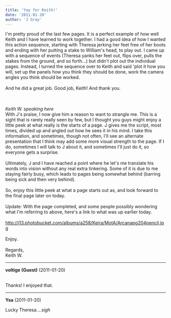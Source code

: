 ```yaml
---
title: 'Yay for Keith!'
date: '2011-01-20'
author: 'J Gray'
---
```


I'm pretty proud of the last few pages. It is a perfect example of how well Keith and I have learned to work together. I had a good idea of how I wanted this action sequence, starting with Theresa jerking her feet free of her boots and ending with her putting a stake to William's head, to play out. I came up with a sequence of events (Theresa yanks her feet out, flips over, pulls the stakes from the ground, and so forth...) but didn't plot out the individual pages. Instead, I turned the sequence over to Keith and said 'plot it how you will, set up the panels how you think they should be done, work the camera angles you think should be worked.<br><br>And he did a great job. Good job, Keith! And thank you.<br><div><br></div><div><br></div><div>*Keith W. speaking here*</div><div>With J's praise, I now give him a reason to want to strangle me. This is a sight that is rarely really seen by few, but I thought you guys might enjoy a little peek at what really is the starts of a page. J gives me the script, most times, divided up and angled out how he sees it in his mind. I take this information, and sometimes, though not often, I'll see an alternate presentation that I think may add some more visual strength to the page. If I do, sometimes I will talk to J about it, and sometimes I'll just do it, so everyone gets a surprise.</div><div><br></div><div>Ultimately, J and I have reached a point where he let's me translate his words into vision without any real extra tinkering. Some of it is due to me staying fairly busy, which leads to pages being somewhat behind (barring being sick and then very behind).&nbsp;</div><div><br></div><div>So, enjoy this little peek at what a page starts out as, and look forward to the final page later on today.</div><div><br></div><div>Update: With the page completed, and some people possibly wondering what I'm referring to above, here's a link to what was up earlier today.</div><div><br></div><div><a href="http://i13.photobucket.com/albums/a258/Keira/MotA/Arcanapg204pencil.jpg" class="" classname="" target="" name="">http://i13.photobucket.com/albums/a258/Keira/MotA/Arcanapg204pencil.jpg</a></div><div><br></div><div>Enjoy.</div><div><br></div><div>Regards,</div><div>Keith W.</div>

---
**voltige (Guest)** (2011-01-20)

<br> Thanks! I enjoyed that.

---
**Ysa** (2011-01-20)

Lucky Theresa....*sigh*<br><br>

